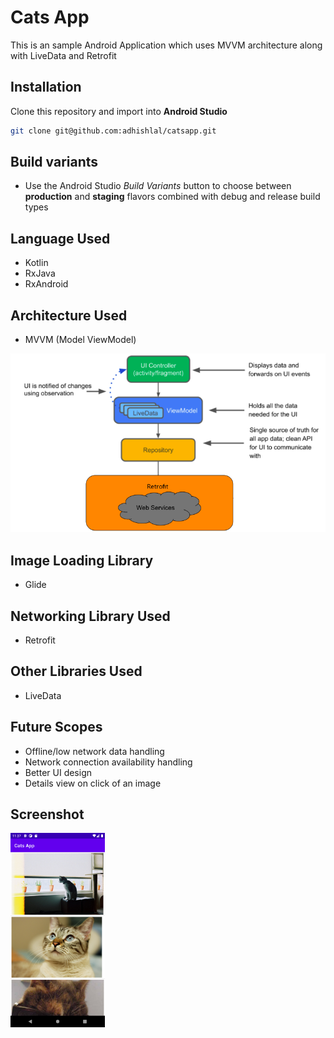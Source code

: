 # Cats App

This is an sample Android Application which uses MVVM architecture along with LiveData and Retrofit

## Installation
Clone this repository and import into **Android Studio**
```bash
git clone git@github.com:adhishlal/catsapp.git
```

## Build variants
- Use the Android Studio *Build Variants* button to choose between **production** and **staging** flavors combined with debug and release build types

## Language Used
- Kotlin
- RxJava
- RxAndroid

## Architecture Used
- MVVM (Model ViewModel)
<img src="https://github.com/adhishlal/CatsApp/blob/master/MVVM.png">

## Image Loading Library
- Glide

## Networking Library Used
- Retrofit

## Other Libraries Used
- LiveData

## Future Scopes
- Offline/low network data handling
- Network connection availability handling
- Better UI design
- Details view on click of an image

## Screenshot
<img src="https://github.com/adhishlal/CatsApp/blob/master/Screenshot_1619158026.png" width="30%">
